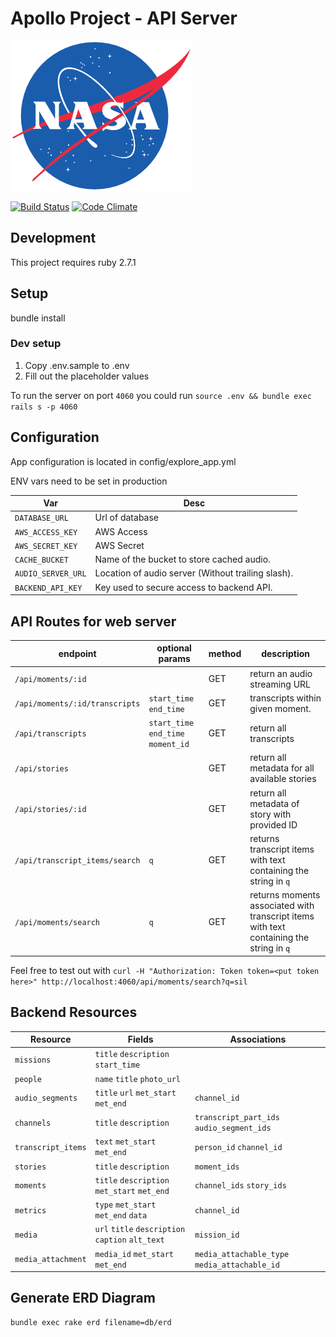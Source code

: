 # Apollo Project - API Server

![NASA](./NASA_logo.png?raw=true)

[![Build Status](https://travis-ci.org/UTD-CRSS/exploreapollo-api.svg?branch=master)](https://travis-ci.org/UTD-CRSS/exploreapollo-api)
[![Code Climate](https://codeclimate.com/github/UTD-CRSS/exploreapollo-api/badges/gpa.svg)](https://codeclimate.com/github/UTD-CRSS/exploreapollo-api)

## Development

This project requires ruby 2.7.1

## Setup

bundle install

### Dev setup

1. Copy .env.sample to .env
2. Fill out the placeholder values

To run the server on port `4060` you could run `source .env && bundle exec rails s -p 4060`

## Configuration

App configuration is located in config/explore_app.yml

ENV vars need to be set in production

| Var                | Desc                                               |
| ------------------ | -------------------------------------------------- |
| `DATABASE_URL`     | Url of database                                    |
| `AWS_ACCESS_KEY`   | AWS Access                                         |
| `AWS_SECRET_KEY`   | AWS Secret                                         |
| `CACHE_BUCKET`     | Name of the bucket to store cached audio.          |
| `AUDIO_SERVER_URL` | Location of audio server (Without trailing slash). |
| `BACKEND_API_KEY`  | Key used to secure access to backend API.          |

## API Routes for web server

| endpoint                       | optional params                     | method | description                                                                             |
| ------------------------------ | ----------------------------------- | ------ | --------------------------------------------------------------------------------------- |
| `/api/moments/:id`             |                                     | GET    | return an audio streaming URL                                                           |
| `/api/moments/:id/transcripts` | `start_time` `end_time`             | GET    | transcripts within given moment.                                                        |
| `/api/transcripts`             | `start_time` `end_time` `moment_id` | GET    | return all transcripts                                                                  |
| `/api/stories`                 |                                     | GET    | return all metadata for all available stories                                           |
| `/api/stories/:id`             |                                     | GET    | return all metadata of story with provided ID                                           |
| `/api/transcript_items/search` | `q`                                 | GET    | returns transcript items with text containing the string in `q`                         |
| `/api/moments/search`          | `q`                                 | GET    | returns moments associated with transcript items with text containing the string in `q` |

Feel free to test out with
`curl -H "Authorization: Token token=<put token here>" http://localhost:4060/api/moments/search?q=sil`

## Backend Resources

| Resource           | Fields                                           | Associations                                  |
| ------------------ | ------------------------------------------------ | --------------------------------------------- |
| `missions`         | `title` `description` `start_time`               |                                               |
| `people`           | `name` `title` `photo_url`                       |                                               |
| `audio_segments`   | `title` `url` `met_start` `met_end`              | `channel_id`                                  |
| `channels`         | `title` `description`                            | `transcript_part_ids` `audio_segment_ids`     |
| `transcript_items` | `text` `met_start` `met_end`                     | `person_id` `channel_id`                      |
| `stories`          | `title` `description`                            | `moment_ids`                                  |
| `moments`          | `title` `description` `met_start` `met_end`      | `channel_ids` `story_ids`                     |
| `metrics`          | `type` `met_start` `met_end` `data`              | `channel_id`                                  |
| `media`            | `url` `title` `description` `caption` `alt_text` | `mission_id`                                  |
| `media_attachment` | `media_id` `met_start` `met_end`                 | `media_attachable_type` `media_attachable_id` |

## Generate ERD Diagram

```
bundle exec rake erd filename=db/erd
```
